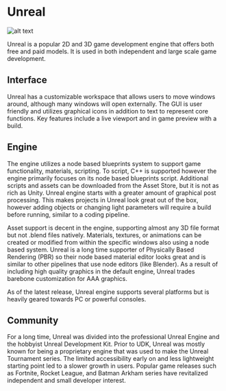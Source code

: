 # Unreal

![alt text](https://upload.wikimedia.org/wikipedia/commons/d/da/Unreal_Engine_Logo.svg)


Unreal is a popular 2D and 3D game development engine that offers both free and paid models. It is used in both independent and large scale game development.

## Interface
Unreal has a customizable workspace that allows users to move windows around, although many windows will open externally. The GUI is user friendly and utilizes graphical icons in addition to text to represent core functions. Key features include a live viewport and in game preview with a build.

## Engine
The engine utilizes a node based blueprints system to support game functionality, materials, scripting. To script, C++ is supported however the engine primarily focuses on its node based blueprints script. Additional scripts and assets can be downloaded from the Asset Store, but it is not as rich as Unity. Unreal engine starts with a greater amount of graphical post processing. This makes projects in Unreal look great out of the box, however adding objects or changing light parameters will require a build before running, similar to a coding pipeline.

Asset support is decent in the engine, supporting almost any 3D file format but not .blend files natively. Materials, textures, or animations can be created or modified from within the specific windows also using a node based system. Unreal is a long time supporter of Physically Based Rendering (PBR) so their node based material editor looks great and is similar to other pipelines that use node editors (like Blender). As a result of including high quality graphics in the default engine, Unreal trades barebone customization for AAA graphics.

As of the latest release, Unreal engine supports several platforms but is heavily geared towards PC or powerful consoles.

## Community
For a long time, Unreal was divided into the professional Unreal Engine and the hobbyist Unreal Development Kit. Prior to UDK, Unreal was mostly known for being a proprietary engine that was used to make the Unreal Tournament series. The limited accessibility early on and less lightweight starting point led to a slower growth in users. Popular game releases such as Fortnite, Rocket League, and Batman Arkham series have revitalized independent and small developer interest.
